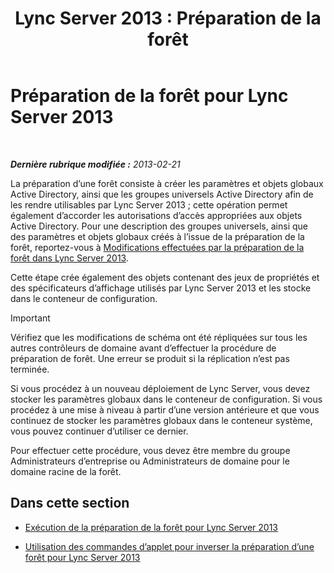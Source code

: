 ﻿---
title: 'Lync Server 2013 : Préparation de la forêt'
TOCTitle: Préparation de la forêt
ms:assetid: 3d188fcb-c64e-46cf-a3a7-9e3ebefed7fd
ms:mtpsurl: https://technet.microsoft.com/fr-fr/library/Gg425898(v=OCS.15)
ms:contentKeyID: 49296963
ms.date: 05/20/2016
mtps_version: v=OCS.15
ms.translationtype: HT
---

# Préparation de la forêt pour Lync Server 2013

 

_**Dernière rubrique modifiée :** 2013-02-21_

La préparation d’une forêt consiste à créer les paramètres et objets globaux Active Directory, ainsi que les groupes universels Active Directory afin de les rendre utilisables par Lync Server 2013 ; cette opération permet également d’accorder les autorisations d’accès appropriées aux objets Active Directory. Pour une description des groupes universels, ainsi que des paramètres et objets globaux créés à l’issue de la préparation de la forêt, reportez-vous à [Modifications effectuées par la préparation de la forêt dans Lync Server 2013](lync-server-2013-changes-made-by-forest-preparation.md).

Cette étape crée également des objets contenant des jeux de propriétés et des spécificateurs d’affichage utilisés par Lync Server 2013 et les stocke dans le conteneur de configuration.

> [!IMPORTANT]  
> Vérifiez que les modifications de schéma ont été répliquées sur tous les autres contrôleurs de domaine avant d’effectuer la procédure de préparation de forêt. Une erreur se produit si la réplication n’est pas terminée.

Si vous procédez à un nouveau déploiement de Lync Server, vous devez stocker les paramètres globaux dans le conteneur de configuration. Si vous procédez à une mise à niveau à partir d’une version antérieure et que vous continuez de stocker les paramètres globaux dans le conteneur système, vous pouvez continuer d’utiliser ce dernier.

Pour effectuer cette procédure, vous devez être membre du groupe Administrateurs d’entreprise ou Administrateurs de domaine pour le domaine racine de la forêt.

## Dans cette section

  - [Exécution de la préparation de la forêt pour Lync Server 2013](lync-server-2013-running-forest-preparation.md)

  - [Utilisation des commandes d’applet pour inverser la préparation d’une forêt pour Lync Server 2013](lync-server-2013-using-cmdlets-to-reverse-forest-preparation.md)


